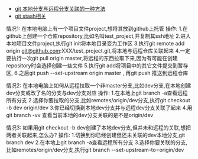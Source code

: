 
- [git 本地分支与远程分支关联的一种方法](https://www.cnblogs.com/a-flydog/p/5520999.html)
- [git stash相关](https://blog.csdn.net/wh_19910525/article/details/7784901)

情况1:
  在本地电脑上有一个项目文件project,想将其放到github上托管
操作:
  1.在github上创建一个仓库repository,比如名叫test_project,并复制其ssh地址
  2.进入本地项目文件project,执行git init将本地目录变为工作区
  3.执行git remote add origin git@github.com:XXX/test_project.git,将本地与远程仓库关联起来
  4.一定要执行一次git pull origin master,将远程的东西拉取下来,因为有可能在创建repository时会选择创建一些文件
  5.执行git add将项目中的其它文件提交到暂存区,
  6.之后git push --set-upstream origin master , 再git push 推送到远程仓库
  
情况2:
  在本地电脑上如何从远程拉取一个非master分支,比如dev分支,在本地创建dev分支或改了名的分支与dev分支对应
操作:
  1.在本地上git branch -a查看远程所有分支
  2.选择你要拉取的分支,比如remotes/origin/dev分支,执行git checkout -b dev origin/dev
  3.你已经切换到本地dev分支并与远程dev分支关联了起来
  4.用git branch -vv 查看当前本地的dev分支关联的是不是origin/dev

情况3:
  如果用git checkout -b dev创建了本地dev分支,但并未和远程的关联,想把两者关联起来,怎么办?
操作:
  1.切换到你已经创建但还未关联的dev本地分支,git branch dev
  2.在本地上git branch -a查看远程所有分支
  3.选择你要关联的分支,比如remotes/origin/dev分支,执行git branch --set-upstream-to=origin/dev
  

  
  
